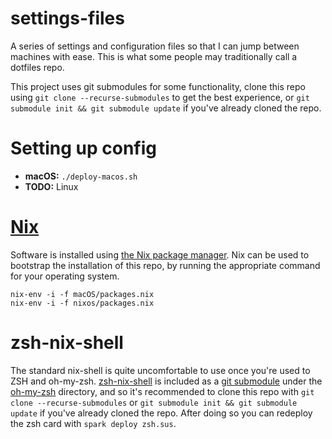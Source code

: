 # settings-files
A series of settings and configuration files so that I can jump between machines with ease. This is what some people may traditionally call a dotfiles repo.

This project uses git submodules for some functionality, clone this repo using `git clone --recurse-submodules` to get the best experience, or `git submodule init && git submodule update` if you've already cloned the repo.

# Setting up config

* **macOS:** `./deploy-macos.sh`
* **TODO:** Linux

# [Nix](https://nixos.org/nix/)
Software is installed using [the Nix package manager](https://nixos.org/nix/). Nix can be used to bootstrap the installation of this repo, by running the appropriate command for your operating system.

```
nix-env -i -f macOS/packages.nix
nix-env -i -f nixos/packages.nix
```

# zsh-nix-shell
The standard nix-shell is quite uncomfortable to use once you're used to ZSH and oh-my-zsh. [zsh-nix-shell](https://github.com/chisui/zsh-nix-shell) is included as a [git submodule](https://git-scm.com/book/en/v2/Git-Tools-Submodules) under the [oh-my-zsh](./oh-my-zsh) directory, and so it's recommended to clone this repo with `git clone --recurse-submodules` or `git submodule init && git submodule update` if you've already cloned the repo. After doing so you can redeploy the zsh card with `spark deploy zsh.sus`.
